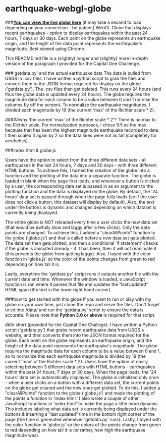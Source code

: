 # earthquake-webgl-globe
###**[You can view the live globe here](http://ks3099106.kimsufi.com/josh/earthquakes/)**
(it may take a second to load depending on your connection - be patient)
WebGL Globe that displays recent earthquakes - option to display earthquakes within the past 24 hours, 7 days or 30 days. Each point on the globe represents an earthquake origin, and the height of the data point represents the earthquake's magnitude. Best viewed using Chrome.

This README.md file is a (slightly) longer and (slightly) more in-depth version of the paragraph I provided for the Capital One Challenge. 

###'getdata.py' and the actual earthquake data
The data is pulled from USGS in .csv files. I have written a python script to grab the files and convert them to the JSON format required for display on the globe ('getdata.py'). The .csv files then get deleted. This runs every 24 hours (and thus the globe data is updated every 24 hours). The globe requires the magnitude data for each column to be a value between 0 and 1 (or else the columns fly off the screen). To normalize the earthquake magnitudes, I divided each magnitude by 19 (the current 'max' of the Richter scale * 2).

#####why 'the current 'max' of the Richter scale * 2'?
There is no max to the Richter scale. For normalization purposes, I chose 9.5 as the max because that has been the highest magnitude earthquake recorded to date. I then scaled it again by 2 so the data lines were not as tall (completely for aesthetics).

###index.html & globe.js

Users have the option to select from the three different data sets - all earthquakes in the last 24 hours, 7 days and 30 days - with three different HTML buttons. To achieve this, I turned the creation of the globe into a function and the plotting of the data into a separate function. The globe is loaded in blank when the page first loads, and whenever a button is clicked by a user, the corresponding data set is passed in as an argument to the plotting function and the data is displayed on the globe. By default, the '24 hours' data set is passed through when the page fully loads (so if the user does not click a button, this dataset will display by default). Also, the text under the buttons is dynamic and changes depending on which dataset is currently being displayed.

The entire globe is NOT reloaded every time a user clicks the new data set (that would be awfully slow and laggy after a few clicks). Only the data points are changed. To achieve this, I added a "clearAllPoints" function to the globe ('globe.js') and that is called before a new data set gets plotted. The data set then gets plotted, and then a conditional ‘if statement’ checks if the globe is animated already - if it has been, then it will not reanimate it (this prevents the globe from getting laggy). Also, I toyed with the color function in 'globe.js' so the color of the points changes from green to red depending on how tall it is.

Lastly, everytime the 'getdata.py' script runs it outputs another file with the current date and time. Whenever the window is loaded, a JavaScript function is ran where it parses that file and updates the "lastUpdated" HTML span (the text in the lower right hand corner).

###how to get started with this globe
If you want to run or play with my globe on your own time, just clone the repo and serve the files. Don't forget to cd into /data/ and run the 'getdata.py' script to ensure the data is accurate. Please note that **Python 3.0 or above** is required for that script.

##In short (provided for the Capital One Challege):
  I have written a Python script ('getdata.py') that grabs recent earthquake data from USGS's website, and then converts them into the JSON format required for the globe. Each point on the globe represents an earthquake origin, and the height of the data point represents the earthquake's magnitude. The globe requires the magnitude data for each column to be a value between 0 and 1, so to normalize this each earthquake magnitude is divided by 19 (the current 'max' of the Richter scale * 2). Users have the option of easily selecting between 3 different data sets with HTML buttons - earthquakes within the past 24 hours, 7 days or 30 days. When the page loads, the '24 hours' data set is automatically displayed. The globe is initialized only once - when a user clicks on a button with a different data set, the current points on the globe get cleared and the new ones get plotted. To do this, I added a "clearAllPoints" function to the globe ('globe.js') and made the plotting of the points a function in 'index.html.'  I also wrote a couple of other JavaScript functions in 'index.html' to make the page a little more dynamic. This includes labeling what data set is currently being displayed under the buttons & inserting a "last updated" time in the bottom right corner of the page (the time is generated whenever 'getdata.py' runs). Lastly, I toyed with the color function in 'globe.js' so the colors of the points change from green to red depending on how tall it is (or rather, how high the earthquake magnitude was).
  

  
